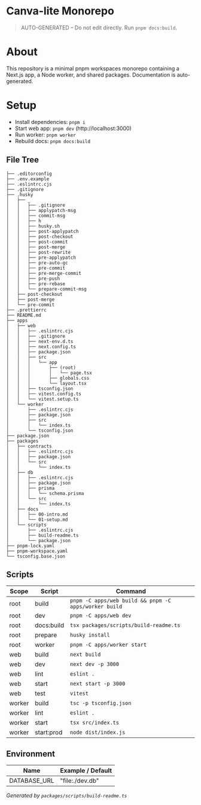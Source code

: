 # Canva-lite Monorepo

> AUTO-GENERATED – Do not edit directly. Run `pnpm docs:build`.

# About

This repository is a minimal pnpm workspaces monorepo containing a Next.js app, a Node worker, and shared packages. Documentation is auto-generated.

# Setup

- Install dependencies: `pnpm i`
- Start web app: `pnpm dev` (http://localhost:3000)
- Run worker: `pnpm worker`
- Rebuild docs: `pnpm docs:build`

## File Tree
```
├── .editorconfig
├── .env.example
├── .eslintrc.cjs
├── .gitignore
├── .husky
│   ├── _
│   │   ├── .gitignore
│   │   ├── applypatch-msg
│   │   ├── commit-msg
│   │   ├── h
│   │   ├── husky.sh
│   │   ├── post-applypatch
│   │   ├── post-checkout
│   │   ├── post-commit
│   │   ├── post-merge
│   │   ├── post-rewrite
│   │   ├── pre-applypatch
│   │   ├── pre-auto-gc
│   │   ├── pre-commit
│   │   ├── pre-merge-commit
│   │   ├── pre-push
│   │   ├── pre-rebase
│   │   └── prepare-commit-msg
│   ├── post-checkout
│   ├── post-merge
│   └── pre-commit
├── .prettierrc
├── README.md
├── apps
│   ├── web
│   │   ├── .eslintrc.cjs
│   │   ├── .gitignore
│   │   ├── next-env.d.ts
│   │   ├── next.config.ts
│   │   ├── package.json
│   │   ├── src
│   │   │   └── app
│   │   │       ├── (root)
│   │   │       │   └── page.tsx
│   │   │       ├── globals.css
│   │   │       └── layout.tsx
│   │   ├── tsconfig.json
│   │   ├── vitest.config.ts
│   │   └── vitest.setup.ts
│   └── worker
│       ├── .eslintrc.cjs
│       ├── package.json
│       ├── src
│       │   └── index.ts
│       └── tsconfig.json
├── package.json
├── packages
│   ├── contracts
│   │   ├── .eslintrc.cjs
│   │   ├── package.json
│   │   └── src
│   │       └── index.ts
│   ├── db
│   │   ├── .eslintrc.cjs
│   │   ├── package.json
│   │   ├── prisma
│   │   │   └── schema.prisma
│   │   └── src
│   │       └── index.ts
│   ├── docs
│   │   ├── 00-intro.md
│   │   └── 01-setup.md
│   └── scripts
│       ├── .eslintrc.cjs
│       ├── build-readme.ts
│       └── package.json
├── pnpm-lock.yaml
├── pnpm-workspace.yaml
└── tsconfig.base.json
```

## Scripts
| Scope | Script | Command |
|---|---|---|
| root | build | `pnpm -C apps/web build && pnpm -C apps/worker build` |
| root | dev | `pnpm -C apps/web dev` |
| root | docs:build | `tsx packages/scripts/build-readme.ts` |
| root | prepare | `husky install` |
| root | worker | `pnpm -C apps/worker start` |
| web | build | `next build` |
| web | dev | `next dev -p 3000` |
| web | lint | `eslint .` |
| web | start | `next start -p 3000` |
| web | test | `vitest` |
| worker | build | `tsc -p tsconfig.json` |
| worker | lint | `eslint .` |
| worker | start | `tsx src/index.ts` |
| worker | start:prod | `node dist/index.js` |

## Environment
| Name | Example / Default |
|---|---|
| DATABASE_URL | "file:./dev.db" |

_Generated by `packages/scripts/build-readme.ts`_